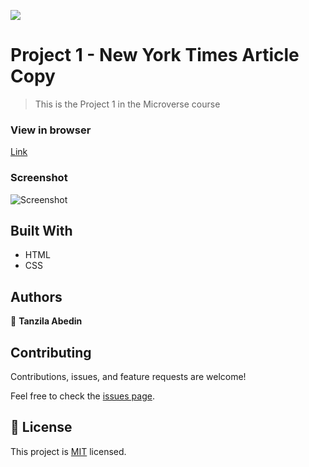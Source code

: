 ![](https://img.shields.io/badge/Microverse-blueviolet)

# Project 1 - New York Times Article Copy

> This is the Project 1 in the Microverse course

### View in browser
[Link](https://tanzila-abedin.github.io/Newyork-times-clone-site/)

### Screenshot
![Screenshot](images/Screenshot.png)


## Built With

- HTML
- CSS

## Authors

👤 **Tanzila Abedin**


## Contributing

Contributions, issues, and feature requests are welcome!

Feel free to check the [issues page](issues/).

## 📝 License

This project is [MIT](LICENSE) licensed.
